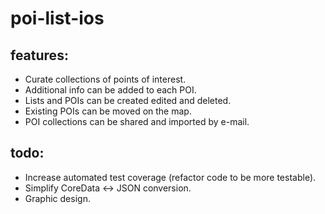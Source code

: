 # poi-list-ios
## features:
- Curate collections of points of interest. 
- Additional info can be added to each POI.
- Lists and POIs can be created edited and deleted.
- Existing POIs can be moved on the map.
- POI collections can be shared and imported by e-mail.
## todo:
- Increase automated test coverage (refactor code to be more testable).
- Simplify CoreData <-> JSON conversion.
- Graphic design.


